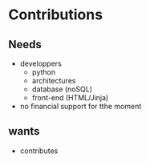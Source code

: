 # Contributions

## Needs

- developpers
  - python
  - architectures
  - database (noSQL)
  - front-end (HTML/Jinja)
- no financial support for tthe moment

## wants

- contributes
